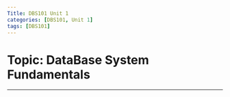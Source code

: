 ```yaml
---
Title: DBS101 Unit 1
categories: [DBS101, Unit 1]
tags: [DBS101]
---
```


# Topic: DataBase System Fundamentals
----